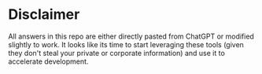 # Disclaimer
All answers in this repo are either directly pasted from ChatGPT or modified slightly to work.
It looks like its time to start leveraging these tools (given they don't steal your private or corporate information) and use it to accelerate development.